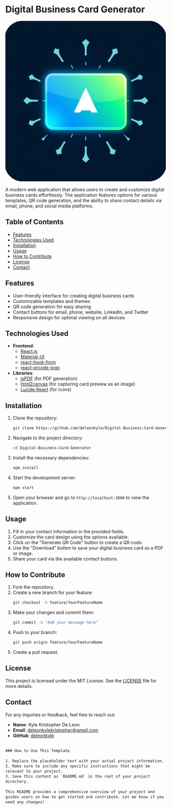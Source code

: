 # Digital Business Card Generator

![Project Logo](/public/logo.png) <!-- Replace with the actual logo path if available -->

A modern web application that allows users to create and customize digital business cards effortlessly. The application features options for various templates, QR code generation, and the ability to share contact details via email, phone, and social media platforms.

## Table of Contents

- [Features](#features)
- [Technologies Used](#technologies-used)
- [Installation](#installation)
- [Usage](#usage)
- [How to Contribute](#how-to-contribute)
- [License](#license)
- [Contact](#contact)

## Features

- User-friendly interface for creating digital business cards
- Customizable templates and themes
- QR code generation for easy sharing
- Contact buttons for email, phone, website, LinkedIn, and Twitter
- Responsive design for optimal viewing on all devices

## Technologies Used

- **Frontend**: 
  - [React.js](https://reactjs.org/)
  - [Material-UI](https://mui.com/)
  - [react-hook-form](https://react-hook-form.com/)
  - [react-qrcode-logo](https://www.npmjs.com/package/react-qrcode-logo)
- **Libraries**:
  - [jsPDF](https://github.com/parallax/jsPDF) (for PDF generation)
  - [html2canvas](https://html2canvas.hertzen.com/) (for capturing card preview as an image)
  - [Lucide React](https://lucide.dev/) (for icons)

## Installation

1. Clone the repository:
   ```bash
   git clone https://github.com/deleonkyle/Digital-Business-Card-Generator.git
   ```

2. Navigate to the project directory:
   ```bash
   cd Digital-Business-Card-Generator
   ```

3. Install the necessary dependencies:
   ```bash
   npm install
   ```

4. Start the development server:
   ```bash
   npm start
   ```

5. Open your browser and go to `http://localhost:3000` to view the application.

## Usage

1. Fill in your contact information in the provided fields.
2. Customize the card design using the options available.
3. Click on the "Generate QR Code" button to create a QR code.
4. Use the "Download" button to save your digital business card as a PDF or image.
5. Share your card via the available contact buttons.

## How to Contribute

1. Fork the repository.
2. Create a new branch for your feature:
   ```bash
   git checkout -b feature/YourFeatureName
   ```
3. Make your changes and commit them:
   ```bash
   git commit -m "Add your message here"
   ```
4. Push to your branch:
   ```bash
   git push origin feature/YourFeatureName
   ```
5. Create a pull request.

## License

This project is licensed under the MIT License. See the [LICENSE](LICENSE) file for more details.

## Contact

For any inquiries or feedback, feel free to reach out:

- **Name**: Kyle Kristopher De Leon
- **Email**: deleonkylekristopher@gmail.com
- **GitHub**: [deleonkyle](https://github.com/deleonkyle)

```

### How to Use This Template

1. Replace the placeholder text with your actual project information.
2. Make sure to include any specific instructions that might be relevant to your project.
3. Save this content as `README.md` in the root of your project directory. 

This README provides a comprehensive overview of your project and guides users on how to get started and contribute. Let me know if you need any changes!
